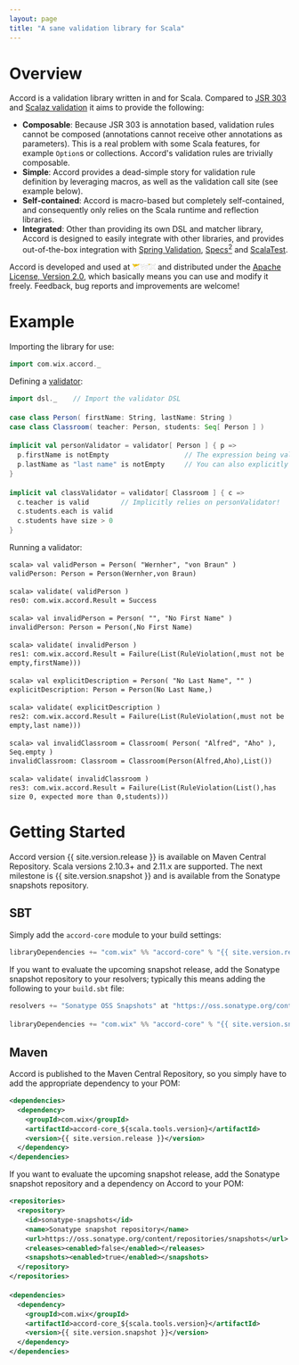 ```yaml
---
layout: page
title: "A sane validation library for Scala"
---
```


Overview
========

Accord is a validation library written in and for Scala. Compared to [JSR 303](http://jcp.org/en/jsr/detail?id=303) and [Scalaz validation](https://github.com/scalaz/scalaz/blob/scalaz-seven/core/src/main/scala/scalaz/Validation.scala) it aims to provide the following:

* __Composable__: Because JSR 303 is annotation based, validation rules cannot be composed (annotations cannot receive other annotations as parameters). This is a real problem with some Scala features, for example `Option`s or collections. Accord's validation rules are trivially composable.
* __Simple__: Accord provides a dead-simple story for validation rule definition by leveraging macros, as well as the validation call site (see example below).
* __Self-contained__: Accord is macro-based but completely self-contained, and consequently only relies on the Scala runtime and reflection libraries.
* __Integrated__: Other than providing its own DSL and matcher library, Accord is designed to easily integrate with other libraries, and provides out-of-the-box integration with [Spring Validation](spring3.html), [Specs<sup>2</sup>](specs2.html) and [ScalaTest](scalatest.html).

Accord is developed and used at <a href="http://www.wix.com"><img src="images/wix_logo.png" width="42" height="11" alt="Wix.com"></img></a> and distributed under the [Apache License, Version 2.0](http://www.apache.org/licenses/LICENSE-2.0), which basically means you can use and modify it freely. Feedback, bug reports and improvements are welcome!

Example
=======

Importing the library for use:

```scala
import com.wix.accord._
```

Defining a [validator](dsl.html):

```scala
import dsl._    // Import the validator DSL

case class Person( firstName: String, lastName: String )
case class Classroom( teacher: Person, students: Seq[ Person ] )

implicit val personValidator = validator[ Person ] { p =>
  p.firstName is notEmpty                   // The expression being validated is resolved automatically, see below
  p.lastName as "last name" is notEmpty     // You can also explicitly describe the expression being validated
}

implicit val classValidator = validator[ Classroom ] { c =>
  c.teacher is valid        // Implicitly relies on personValidator!
  c.students.each is valid
  c.students have size > 0
}
```


Running a validator:

```
scala> val validPerson = Person( "Wernher", "von Braun" )
validPerson: Person = Person(Wernher,von Braun)

scala> validate( validPerson )
res0: com.wix.accord.Result = Success

scala> val invalidPerson = Person( "", "No First Name" )
invalidPerson: Person = Person(,No First Name)

scala> validate( invalidPerson )
res1: com.wix.accord.Result = Failure(List(RuleViolation(,must not be empty,firstName)))

scala> val explicitDescription = Person( "No Last Name", "" )
explicitDescription: Person = Person(No Last Name,)

scala> validate( explicitDescription )
res2: com.wix.accord.Result = Failure(List(RuleViolation(,must not be empty,last name)))

scala> val invalidClassroom = Classroom( Person( "Alfred", "Aho" ), Seq.empty )
invalidClassroom: Classroom = Classroom(Person(Alfred,Aho),List())

scala> validate( invalidClassroom )
res3: com.wix.accord.Result = Failure(List(RuleViolation(List(),has size 0, expected more than 0,students)))
```

<a name="getting-started"></a>
Getting Started
===============

Accord version {{ site.version.release }} is available on Maven Central Repository. Scala versions 2.10.3+ and 2.11.x are supported. The next milestone is {{ site.version.snapshot }} and is available from the Sonatype snapshots repository.

SBT
---

Simply add the `accord-core` module to your build settings:

```scala
libraryDependencies += "com.wix" %% "accord-core" % "{{ site.version.release }}"
```

If you want to evaluate the upcoming snapshot release, add the Sonatype snapshot repository to your resolvers; typically this means adding the following to your `build.sbt` file:

```scala
resolvers += "Sonatype OSS Snapshots" at "https://oss.sonatype.org/content/repositories/snapshots"

libraryDependencies += "com.wix" %% "accord-core" % "{{ site.version.snapshot }}"
```

Maven
-----

Accord is published to the Maven Central Repository, so you simply have to add the appropriate dependency to your POM:

```xml
<dependencies>
  <dependency>
    <groupId>com.wix</groupId>
    <artifactId>accord-core_${scala.tools.version}</artifactId>
    <version>{{ site.version.release }}</version>
  </dependency>
</dependencies>
```

If you want to evaluate the upcoming snapshot release, add the Sonatype snapshot repository and a dependency on Accord to your POM:

```xml
<repositories>
  <repository>
    <id>sonatype-snapshots</id>
    <name>Sonatype snapshot repository</name>
    <url>https://oss.sonatype.org/content/repositories/snapshots</url>
    <releases><enabled>false</enabled></releases>
    <snapshots><enabled>true</enabled></snapshots>
  </repository>
</repositories>

<dependencies>
  <dependency>
    <groupId>com.wix</groupId>
    <artifactId>accord-core_${scala.tools.version}</artifactId>
    <version>{{ site.version.snapshot }}</version>
  </dependency>
</dependencies>
```

